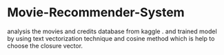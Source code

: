# Movie-Recommender-System
analysis the movies and credits  database  from kaggle . and trained model by using text vectorization technique and cosine method which is help to choose the closure vector.
